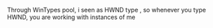 Through WinTypes pool,  i seen as HWND type ,so whenever you type HWND, you are working with instances of me